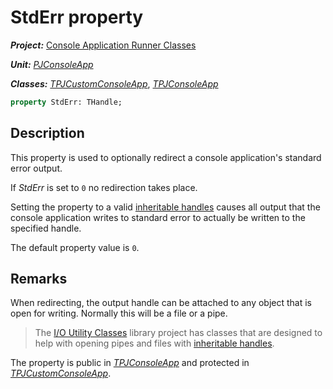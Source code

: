 # StdErr property

***Project:*** [Console Application Runner Classes](../API.md)

***Unit:*** [_PJConsoleApp_](./PJConsoleApp.md)

***Classes:*** [_TPJCustomConsoleApp_](./TPJCustomConsoleApp.md), [_TPJConsoleApp_](./TPJConsoleApp.md)

```pascal
property StdErr: THandle;
```

## Description

This property is used to optionally redirect a console application's standard error output.

If _StdErr_ is set to `0` no redirection takes place.

Setting the property to a valid [inheritable handles](../InheritableHandles.md) causes all output that the console application writes to standard error to actually be written to the specified handle.

The default property value is `0`.

## Remarks

When redirecting, the output handle can be attached to any object that is open for writing. Normally this will be a file or a pipe.

> The [I/O Utility Classes](../../../Docs/IOUtils/API.md) library project has classes that are designed to help with opening pipes and files with [inheritable handles](../InheritableHandles.md).
>
The property is public in [_TPJConsoleApp_](./TPJConsoleApp.md) and protected in [_TPJCustomConsoleApp_](./TPJCustomConsoleApp.md).
